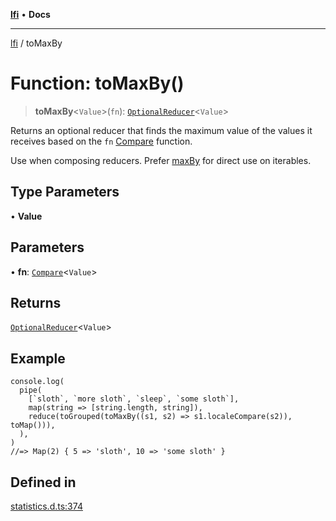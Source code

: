 [**lfi**](../readme.md) • **Docs**

***

[lfi](../globals.md) / toMaxBy

# Function: toMaxBy()

> **toMaxBy**\<`Value`\>(`fn`): [`OptionalReducer`](../type-aliases/OptionalReducer.md)\<`Value`\>

Returns an optional reducer that finds the maximum value of the values it
receives based on the `fn` [Compare](../type-aliases/Compare.md) function.

Use when composing reducers. Prefer [maxBy](maxBy.md) for direct use on
iterables.

## Type Parameters

• **Value**

## Parameters

• **fn**: [`Compare`](../type-aliases/Compare.md)\<`Value`\>

## Returns

[`OptionalReducer`](../type-aliases/OptionalReducer.md)\<`Value`\>

## Example

```
console.log(
  pipe(
    [`sloth`, `more sloth`, `sleep`, `some sloth`],
    map(string => [string.length, string]),
    reduce(toGrouped(toMaxBy((s1, s2) => s1.localeCompare(s2)), toMap())),
  ),
)
//=> Map(2) { 5 => 'sloth', 10 => 'some sloth' }
```

## Defined in

[statistics.d.ts:374](https://github.com/TomerAberbach/lfi/blob/d7a0f90dd72245d6efd6bd97c58a78b3f3028f25/src/operations/statistics.d.ts#L374)
